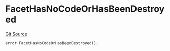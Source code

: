 # FacetHasNoCodeOrHasBeenDestroyed
[Git Source](https://github.com/thrackle-io/forte-rules-engine/blob/93dbcb0957f5052559ba2373cb0af1eb95185e37/src/client/token/handler/diamond/HandlerDiamond.sol)


```solidity
error FacetHasNoCodeOrHasBeenDestroyed();
```

